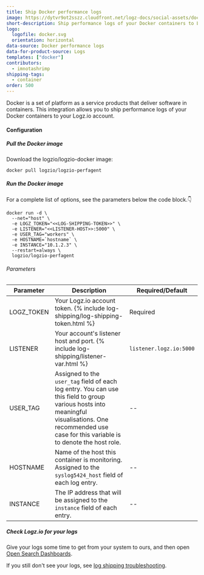 ```yaml
---
title: Ship Docker performance logs
image: https://dytvr9ot2sszz.cloudfront.net/logz-docs/social-assets/docs-social.jpg
short-description: Ship performance logs of your Docker containers to Logz.io. 
logo:
  logofile: docker.svg
  orientation: horizontal
data-source: Docker performance logs
data-for-product-source: Logs
templates: ["docker"]
contributors:
  - imnotashrimp
shipping-tags:
  - container
order: 500
---
```

Docker is a set of platform as a service products that deliver software in containers. This integration allows you to ship performance logs of your Docker containers to your Logz.io account. 

#### Configuration

<div class="tasklist">

##### Pull the Docker image

Download the logzio/logzio-docker image:

```shell
docker pull logzio/logzio-perfagent
```

##### Run the Docker image

For a complete list of options, see the parameters below the code block.👇

```shell
docker run -d \
  --net="host" \
  -e LOGZ_TOKEN="<<LOG-SHIPPING-TOKEN>>" \
  -e LISTENER="<<LISTENER-HOST>>:5000" \
  -e USER_TAG="workers" \
  -e HOSTNAME=`hostname` \
  -e INSTANCE="10.1.2.3" \
  --restart=always \
  logzio/logzio-perfagent
```

###### Parameters

| Parameter | Description | Required/Default |
|---|---|---|
| LOGZ_TOKEN  | Your Logz.io account token. {% include log-shipping/log-shipping-token.html %} | Required |
| LISTENER | Your account's listener host and port. {% include log-shipping/listener-var.html %} | `listener.logz.io:5000` |
| USER_TAG | Assigned to the `user_tag` field of each log entry. You can use this field to group various hosts into meaningful visualisations. One recommended use case for this variable is to denote the host role. | -- |
| HOSTNAME | Name of the host this container is monitoring. Assigned to the `syslog5424_host` field of each log entry. | -- |
| INSTANCE | The IP address that will be assigned to the `instance` field of each entry. | -- |


##### Check Logz.io for your logs

Give your logs some time to get from your system to ours, and then open [Open Search Dashboards](https://app.logz.io/#/dashboard/osd).

If you still don't see your logs, see [log shipping troubleshooting]({{site.baseurl}}/user-guide/log-shipping/log-shipping-troubleshooting.html).

</div>
